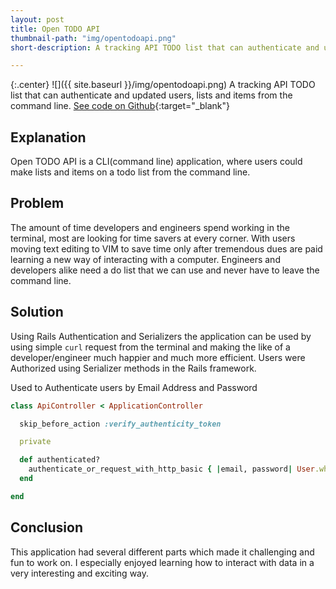 ```yaml
---
layout: post
title: Open TODO API
thumbnail-path: "img/opentodoapi.png"
short-description: A tracking API TODO list that can authenticate and updated users, lists and items from the command line.

---
```


{:.center}
![]({{ site.baseurl }}/img/opentodoapi.png)
A tracking API TODO list that can authenticate and updated users, lists and items from the command line.  [See code on Github](https://github.com/mikeMedis/open){:target="_blank"}

## Explanation
Open TODO API is a CLI(command line) application, where users could make lists and items on a todo list from the command line.

## Problem
The amount of time developers and engineers spend working in the terminal, most are looking for time savers at every corner. With users moving text editing to VIM to save time only after tremendous dues are paid learning a new way of interacting with a computer. Engineers and developers alike need a do list that we can use and never have to leave the command line.

## Solution

Using Rails Authentication and Serializers the application can be used by using simple ```curl``` request from the terminal and making the like of a developer/engineer much happier and much more efficient. Users were Authorized using Serializer methods in the Rails framework.


Used to Authenticate users by Email Address and Password

``` ruby
class ApiController < ApplicationController

  skip_before_action :verify_authenticity_token

  private

  def authenticated?
    authenticate_or_request_with_http_basic { |email, password| User.where( email: email, password: password).present? }
  end

end
```

## Conclusion

This application had several different parts which made it challenging and fun to work on. I especially enjoyed learning how to interact with data in a very interesting and exciting way.
